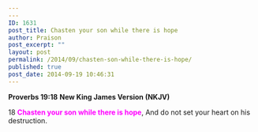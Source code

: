 ```yaml
---
---
ID: 1631
post_title: Chasten your son while there is hope
author: Praison
post_excerpt: ""
layout: post
permalink: /2014/09/chasten-son-while-there-is-hope/
published: true
post_date: 2014-09-19 10:46:31
---
```

<strong>Proverbs 19:18</strong>
<strong> New King James Version (NKJV)</strong>

18 <span style="color: #ff00ff;"><strong>Chasten your son while there is hope</strong></span>,
And do not set your heart on his destruction.